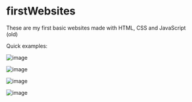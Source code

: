 # firstWebsites
These are my first basic websites made with HTML, CSS and JavaScript
(old)

Quick examples:

![image](https://user-images.githubusercontent.com/57594425/167805689-37f75853-3d25-4e6d-b741-239fcadcf03f.png)

![image](https://user-images.githubusercontent.com/57594425/167805547-af7dac24-2b81-413b-a6e6-81afff437b1f.png)

![image](https://user-images.githubusercontent.com/57594425/167805940-12f2bc72-71fc-46d9-ab4f-74b39e4e112a.png)

![image](https://user-images.githubusercontent.com/57594425/167805393-505ddbd4-402c-46c9-9648-9a0dd9ef5a73.png)
